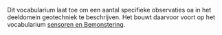 Dit vocabularium laat toe om een aantal specifieke observaties oa in het deeldomein geotechniek te beschrijven. Het bouwt daarvoor voort op het vocabularium [sensoren en Bemonstering](https://data.vlaanderen.be/ns/sensoren-en-bemonstering/).
